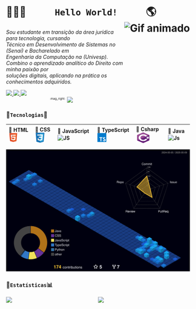 #  🧑🏻‍💻 ```      Hello World!      ``` :earth_americas: <img src="https://github.com/user-attachments/assets/2124bc7c-8c64-478d-b58f-40e10b7f85e4" height="250px" align="right" alt="Gif animado">
   *Sou estudante em transição da área jurídica para tecnologia, cursando <br>
  Técnico em Desenvolvimento de Sistemas no (Senai) e Bacharelado em <br>
  Engenharia da Computação na (Univesp).<br>
  Combino o aprendizado analítico do Direito com minha paixão por<br>
  soluções digitais, aplicando na prática os conhecimentos adquiridos.*
<div align="left">
  <a href="https://www.instagram.com/kenps.souza/" target="_blank">
    <img src="https://img.shields.io/badge/Instagram-E4405F?style=for-the-badge&logo=instagram&logoColor=white">
  </a> 
  <a href="https://www.linkedin.com/in/kenps-dev-adv/" target="_blank">
    <img src="https://img.shields.io/badge/LinkedIn-0077B5?style=for-the-badge&logo=linkedin&logoColor=white">
  </a>
  <a href="mailto:kenpsrossi@gmail.com" target="_blank">
    <img src="https://img.shields.io/badge/-Gmail-%23333?style=for-the-badge&logo=gmail&logoColor=white">
  </a>
  <span style="display: flex; align-items: right; margin-left: 120px;"> <!-- Aumentado para 120px -->
    <span style="font-size: 8px; margin-right: 5px;"> :mag_right: </span>
    <img src="https://profile-counter.glitch.me/KenpsSouza/count.svg" style="width: 140px;">
  </span>
</div>

###  🔸```Tecnologias```:notebook_with_decorative_cover:
| 🔸 **HTML** <img align="center" alt="HTML" height="25" width="25" src="https://raw.githubusercontent.com/devicons/devicon/master/icons/html5/html5-original.svg"> | :small_orange_diamond: **CSS** <img align="center" alt="CSS" height="28" width="28" src="https://raw.githubusercontent.com/devicons/devicon/master/icons/css3/css3-original.svg"> | 🔸 **JavaScript** <img align="center" alt="JS" height="30" width="30" src="https://img.icons8.com/?size=48&id=108784&format=png"> |🔸 **TypeScript** <img align="center" alt="Js" height="25" width="25" src="https://raw.githubusercontent.com/devicons/devicon/master/icons/typescript/typescript-plain.svg">  |  🔸 **Csharp** <img align="center" alt="Js" height="30" width="40" src="https://raw.githubusercontent.com/devicons/devicon/master/icons/csharp/csharp-original.svg">  |  🔸 **Java** <img align="center" alt="Js" height="50" width="40" src="https://cdn.jsdelivr.net/gh/devicons/devicon@latest/icons/java/java-original-wordmark.svg">  |
|:----- |:----- |:----- |:----- |:----- | :------ |

  <img src="./profile-3d-contrib/profile-night-view.svg" alt="Gráfico de contribuições 3D"/>

### 🔸```Estatísticas```:bar_chart:
<div style="display: flex; justify-content: space-between; width: 100%; align-items: center;">
  <img height="190em" src="https://github-readme-stats.vercel.app/api/top-langs/?username=KenpsSouza&layout=compact&langs_count=10&theme=tokyonight&custom_title=Tecnologias" style="flex: 1;"/>
  
  <img height="190em" src="https://github-readme-stats.vercel.app/api?username=KenpsSouza&show_icons=true&theme=tokyonight&include_all_commits=true&locale=pt-br&count_private=true" style="flex: 1;"/>
</div>



